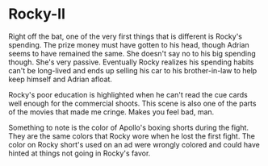 # Rocky-II


Right off the bat, one of the very first things that is different is Rocky's spending. The prize money must have gotten to his head, though Adrian seems to have remained the same. She doesn't say no to his big spending though. She's very passive.
Eventually Rocky realizes his spending habits can't be long-lived and ends up selling his car to his brother-in-law to help keep himself and Adrian afloat.

Rocky's poor education is highlighted when he can't read the cue cards well enough for the commercial shoots. This scene is also one of the parts of the movies that made me cringe. Makes you feel bad, man.


Something to note is the color of Apollo's boxing shorts during the fight. They are the same colors that Rocky wore when he lost the first fight.
The color on Rocky short's used on an ad were wrongly colored and could have hinted at things not going in Rocky's favor.
